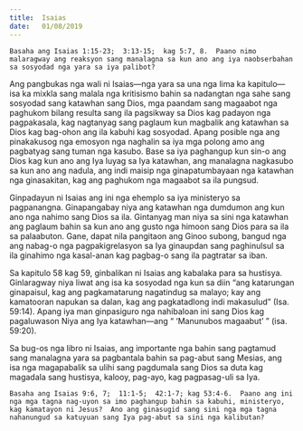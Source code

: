 ```yaml
---
title:  Isaias
date:   01/08/2019
---
```


`Basaha ang Isaias 1:15-23;  3:13-15;  kag 5:7, 8.  Paano nimo malaragway ang reaksyon sang manalagna sa kun ano ang iya naobserbahan sa sosyodad nga yara sa iya palibot?`

Ang pangbukas nga wali ni Isaias—nga yara sa una nga lima ka kapitulo—isa ka mixkla sang malala nga kritisismo bahin sa nadangtan nga sahe sang sosyodad sang katawhan sang Dios, mga paandam sang magaabot nga paghukom bilang resulta sang ila pagsikway sa Dios kag padayon nga pagpakasala, kag nagtanyag sang paglaum kun magbalik ang katawhan sa Dios kag bag-ohon ang ila kabuhi kag sosyodad.  Apang posible nga ang pinakakusog nga emosyon nga naghalin sa iya mga polong amo ang pagbatyag sang tuman nga kasubo.  Base sa iya paghangup kun sin-o ang Dios kag kun ano ang Iya luyag sa Iya katawhan, ang manalagna nagkasubo sa kun ano ang nadula, ang indi maisip nga ginapatumbayaan nga katawhan nga ginasakitan, kag ang paghukom nga magaabot sa ila pungsud.  

Ginpadayun ni Isaias ang ini nga ehemplo sa iya ministeryo sa pagpanangna.  Ginapangabay niya ang katawhan nga dumdumon ang kun ano nga nahimo sang Dios sa ila.  Gintanyag man niya sa sini nga katawhan ang paglaum bahin sa kun ano ang gusto nga himoon sang Dios para sa ila sa palaabuton.  Gane, dapat nila pangitaon ang Ginoo subong, bangud nga ang nabag-o nga pagpakigrelasyon sa Iya ginaupdan sang paghinulsul sa ila ginahimo nga kasal-anan kag pagbag-o sang ila pagtratar sa iban.

Sa kapitulo 58 kag 59, ginbalikan ni Isaias ang kabalaka para sa hustisya.  Ginlaragway niya liwat ang isa ka sosyodad nga kun sa diin “ang katarungan ginapaisul, kag ang pagkamatarung nagatindug sa malayo; kay ang kamatooran napukan sa dalan, kag ang pagkatadlong indi makasulud” (Isa. 59:14).  Apang iya man ginpasiguro nga nahibaloan ini sang Dios kag pagaluwason Niya ang Iya katawhan—ang “ ‘Manunubos magaabut’ ” (isa. 59:20).

Sa bug-os nga libro ni Isaias, ang importante nga bahin sang pagtamud sang manalagna yara sa pagbantala bahin sa pag-abut sang Mesias, ang isa nga magapabalik sa ulihi sang pagdumala sang Dios sa duta kag magadala sang hustisya, kalooy, pag-ayo, kag pagpasag-uli sa Iya.  

`Basaha ang Isaias 9:6, 7;  11:1-5;  42:1-7; kag 53:4-6.  Paano ang ini nga mga tagna nag-uyon sa imo paghangup bahin sa kabuhi, ministeryo, kag kamatayon ni Jesus?  Ano ang ginasugid sang sini nga mga tagna nahanungud sa katuyuan sang Iya pag-abut sa sini nga kalibutan?`